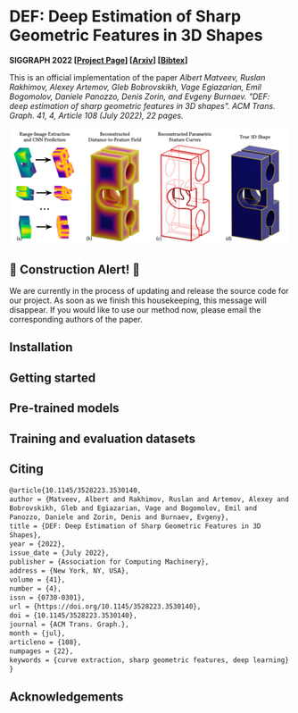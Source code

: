 # DEF: Deep Estimation of Sharp Geometric Features in 3D Shapes

**SIGGRAPH 2022 [[Project Page](https://artonson.github.io/publications/def)] [[Arxiv](https://arxiv.org/abs/2011.15081)] [[Bibtex](docs/bib.bib)]**

This is an official implementation of the paper 
_Albert Matveev, Ruslan Rakhimov, Alexey Artemov, Gleb Bobrovskikh, Vage Egiazarian, Emil Bogomolov, Daniele Panozzo, Denis Zorin, and Evgeny Burnaev. "DEF: deep estimation of sharp geometric features in 3D shapes". ACM Trans. Graph. 41, 4, Article 108 (July 2022), 22 pages._

![Teaser Image](docs/images/teaser.jpg)


## :construction: Construction Alert! :construction:

We are currently in the process of updating and release the source code for our project. 
As soon as we finish this housekeeping, this message will disappear.
If you would like to use our method now, please email the corresponding authors of the paper.


## Installation


## Getting started


## Pre-trained models


## Training and evaluation datasets


## Citing

```
@article{10.1145/3528223.3530140,
author = {Matveev, Albert and Rakhimov, Ruslan and Artemov, Alexey and Bobrovskikh, Gleb and Egiazarian, Vage and Bogomolov, Emil and Panozzo, Daniele and Zorin, Denis and Burnaev, Evgeny},
title = {DEF: Deep Estimation of Sharp Geometric Features in 3D Shapes},
year = {2022},
issue_date = {July 2022},
publisher = {Association for Computing Machinery},
address = {New York, NY, USA},
volume = {41},
number = {4},
issn = {0730-0301},
url = {https://doi.org/10.1145/3528223.3530140},
doi = {10.1145/3528223.3530140},
journal = {ACM Trans. Graph.},
month = {jul},
articleno = {108},
numpages = {22},
keywords = {curve extraction, sharp geometric features, deep learning}
}
```


## Acknowledgements




